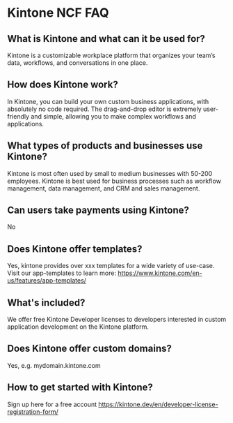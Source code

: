 # Kintone NCF FAQ

## What is Kintone and what can it be used for?
Kintone is a customizable workplace platform that organizes your team’s data, workflows, and conversations in one place.

## How does Kintone work?
In Kintone, you can build your own custom business applications, with absolutely no code required. The drag-and-drop editor is extremely user-friendly and simple, allowing you to make complex workflows and applications.

## What types of products and businesses use Kintone?
Kintone is most often used by small to medium businesses with 50-200 employees. Kintone is best used for business processes such as workflow management, data management, and CRM and sales management.

## Can users take payments using Kintone?
No

## Does Kintone offer templates?
Yes, kintone provides over xxx templates for a wide variety of use-case. Visit our app-templates to learn more:
https://www.kintone.com/en-us/features/app-templates/

## What's included?
We offer free Kintone Developer licenses to developers interested in custom application development on the Kintone platform.

## Does Kintone offer custom domains?
Yes, e.g. mydomain.kintone.com

## How to get started with Kintone?
Sign up here for a free account https://kintone.dev/en/developer-license-registration-form/